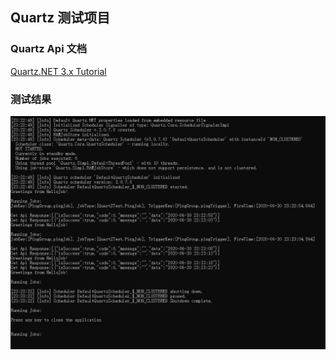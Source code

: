 ## Quartz 测试项目
### Quartz Api 文档
[Quartz.NET 3.x Tutorial](https://www.quartz-scheduler.net/documentation/quartz-3.x/tutorial/index.html)

### 测试结果
![image](https://github.com/huangjun0124/QuartZTestSolution/blob/master/QuartZTest/TestResult/2020-06-30_232450.png)

